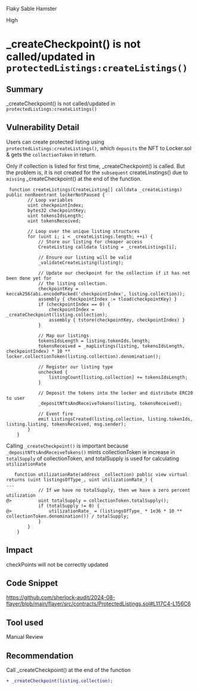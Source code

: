 Flaky Sable Hamster

High

# _createCheckpoint() is not called/updated in `protectedListings:createListings()`

## Summary
_createCheckpoint() is not called/updated in `protectedListings:createListings()`

## Vulnerability Detail
Users can create protected listing using `protectedListings:createListings()`, which `deposits` the NFT to Locker.sol & gets the `collectionToken` in return. 

Only if collection is listed for first time, _createCheckpoint() is called. But the problem is, it is not created for the `subsequent` createLinstings() due to `missing` _createCheckpoint() at the end of the function.
```solidity
 function createListings(CreateListing[] calldata _createListings) public nonReentrant lockerNotPaused {
        // Loop variables
        uint checkpointIndex;
        bytes32 checkpointKey;
        uint tokensIdsLength;
        uint tokensReceived;

        // Loop over the unique listing structures
        for (uint i; i < _createListings.length; ++i) {
            // Store our listing for cheaper access
            CreateListing calldata listing = _createListings[i];

            // Ensure our listing will be valid
            _validateCreateListing(listing);

            // Update our checkpoint for the collection if it has not been done yet for
            // the listing collection.
            checkpointKey = keccak256(abi.encodePacked('checkpointIndex', listing.collection));
            assembly { checkpointIndex := tload(checkpointKey) }
            if (checkpointIndex == 0) {
                checkpointIndex = _createCheckpoint(listing.collection);
                assembly { tstore(checkpointKey, checkpointIndex) }
            }

            // Map our listings
            tokensIdsLength = listing.tokenIds.length;
            tokensReceived = _mapListings(listing, tokensIdsLength, checkpointIndex) * 10 ** locker.collectionToken(listing.collection).denomination();

            // Register our listing type
            unchecked {
                listingCount[listing.collection] += tokensIdsLength;
            }

            // Deposit the tokens into the locker and distribute ERC20 to user
            _depositNftsAndReceiveTokens(listing, tokensReceived);

            // Event fire
            emit ListingsCreated(listing.collection, listing.tokenIds, listing.listing, tokensReceived, msg.sender);
        }
    }
```
Calling `_createCheckpoint()` is important because `_depositNftsAndReceiveTokens()` mints collectionToken ie increase in `totalSupply` of collectionToken, and totalSupply is used for calculating `utilizationRate`
```solidity
   function utilizationRate(address _collection) public view virtual returns (uint listingsOfType_, uint utilizationRate_) {
...
            // If we have no totalSupply, then we have a zero percent utilization
@>          uint totalSupply = collectionToken.totalSupply();
            if (totalSupply != 0) {
@>              utilizationRate_ = (listingsOfType_ * 1e36 * 10 ** collectionToken.denomination()) / totalSupply;
            }
        }
    }
```

## Impact
checkPoints will not be correctly updated

## Code Snippet
https://github.com/sherlock-audit/2024-08-flayer/blob/main/flayer/src/contracts/ProtectedListings.sol#L117C4-L156C6

## Tool used
Manual Review

## Recommendation
Call _createCheckpoint() at the end of the function
```diff
+ _createCheckpoint(listing.collection);
```
